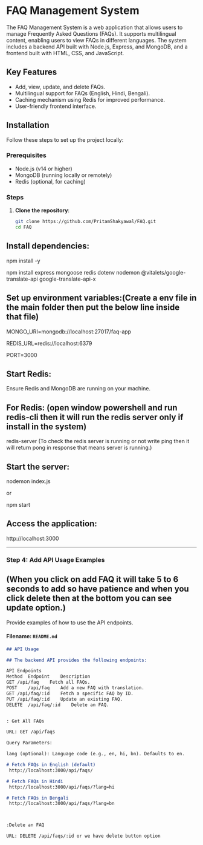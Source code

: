 # FAQ Management System

The FAQ Management System is a web application that allows users to manage Frequently Asked Questions (FAQs). It supports multilingual content, enabling users to view FAQs in different languages. The system includes a backend API built with Node.js, Express, and MongoDB, and a frontend built with HTML, CSS, and JavaScript.

## Key Features
- Add, view, update, and delete FAQs.
- Multilingual support for FAQs (English, Hindi, Bengali).
- Caching mechanism using Redis for improved performance.
- User-friendly frontend interface.

## Installation

Follow these steps to set up the project locally:

### Prerequisites
- Node.js (v14 or higher)
- MongoDB (running locally or remotely)
- Redis (optional, for caching)

### Steps
1. **Clone the repository**:
   ```bash
   git clone https://github.com/PritamShakyawal/FAQ.git
   cd FAQ


## Install dependencies:
   
  npm install -y  

  npm install express mongoose redis dotenv nodemon @vitalets/google-translate-api google-translate-api-x


## Set up environment variables:(Create a env file in the main folder then put the below line inside that file)

MONGO_URI=mongodb://localhost:27017/faq-app

REDIS_URL=redis://localhost:6379

PORT=3000

## Start Redis:
Ensure Redis and MongoDB are running on your machine.

## For Redis: (open window powershell and run redis-cli then it will run the redis server only if install in the system)
redis-server
(To check the redis server is running or not write ping then it will return pong in response that means server is running.)


## Start the server:

nodemon index.js 
  
  or
    
npm start


## Access the application:
http://localhost:3000

---

### **Step 4: Add API Usage Examples**
## (When you click on add FAQ it will take 5 to 6 seconds to add so have patience and when you click delete then at the bottom you can see update option.)
Provide examples of how to use the API endpoints.

#### **Filename: `README.md`**
```markdown
## API Usage

## The backend API provides the following endpoints:

API Endpoints
Method	Endpoint	Description
GET	/api/faq	Fetch all FAQs.
POST	/api/faq	Add a new FAQ with translation.
GET	/api/faq/:id	Fetch a specific FAQ by ID.
PUT	/api/faq/:id	Update an existing FAQ.
DELETE	/api/faq/:id	Delete an FAQ.


: Get All FAQs

URL: GET /api/faqs

Query Parameters:

lang (optional): Language code (e.g., en, hi, bn). Defaults to en.

# Fetch FAQs in English (default)
 http://localhost:3000/api/faqs/

# Fetch FAQs in Hindi
 http://localhost:3000/api/faqs/?lang=hi

# Fetch FAQs in Bengali
 http://localhost:3000/api/faqs/?lang=bn



:Delete an FAQ

URL: DELETE /api/faqs/:id or we have delete button option
